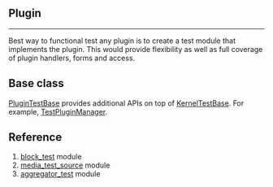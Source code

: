 ## Plugin

---
Best way to functional test any plugin is to create a test module that implements the plugin. This would provide flexibility as well as full coverage of plugin handlers, forms and access.

## Base class
[PluginTestBase](https://github.com/drupal/drupal/blob/8.5.x/core/tests/Drupal/KernelTests/Core/Plugin/PluginTestBase.php) provides additional APIs on top of [KernelTestBase](https://github.com/drupal/drupal/blob/8.5.x/core/tests/Drupal/KernelTests/KernelTestBase.php). For example, [TestPluginManager](https://github.com/drupal/drupal/blob/8.5.x/core/modules/system/tests/modules/plugin_test/src/Plugin/TestPluginManager.php).


## Reference
1. [block_test](https://github.com/drupal/drupal/blob/8.5.x/core/modules/block/tests/modules/block_test) module
2. [media_test_source](https://github.com/drupal/drupal/blob/8.5.x/core/modules/media/tests/modules/media_test_source) module
3. [aggregator_test](https://github.com/drupal/drupal/blob/8.5.x/core/modules/aggregator/tests/modules/aggregator_test) module


